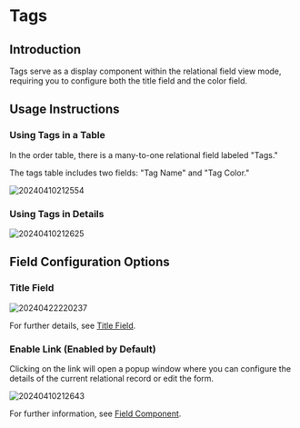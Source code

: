 # Tags

## Introduction

Tags serve as a display component within the relational field view mode, requiring you to configure both the title field and the color field.

## Usage Instructions

### Using Tags in a Table

In the order table, there is a many-to-one relational field labeled "Tags."

The tags table includes two fields: "Tag Name" and "Tag Color."

![20240410212554](https://static-docs.nocobase.com/20240410212554.png)

### Using Tags in Details

![20240410212625](https://static-docs.nocobase.com/20240410212625.png)

## Field Configuration Options

### Title Field

![20240422220237](https://static-docs.nocobase.com/20240422220237.png)

For further details, see [Title Field](/handbook/ui/fields/field-settings/title-field).

### Enable Link (Enabled by Default)

Clicking on the link will open a popup window where you can configure the details of the current relational record or edit the form.

![20240410212643](https://static-docs.nocobase.com/20240410212643.png)

For further information, see [Field Component](/handbook/ui/fields/association-field).
